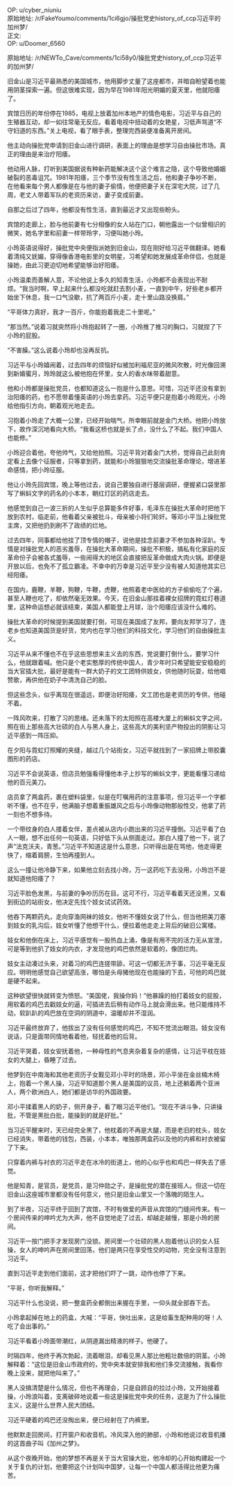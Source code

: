 
OP: u/cyber_niuniu  
原始地址: /r/FakeYoumo/comments/1ci6gjo/操批党史history_of_ccp习近平的加州梦/  
正文:  
OP: u/Doomer_6560  

 原始地址: /r/NEWTo_Cave/comments/1ci58y0/操批党史history_of_ccp习近平的加州梦/  

旧金山是习近平最熟悉的美国城市，他用脚步丈量了这座都市，并暗自盼望着也能用阴茎探索一遍。但这很难实现，因为早在1981年阳光明媚的夏天里，他就阳痿了。

宾馆日历的年份停在1985，电视上放着加州本地产的情色电影，习近平与自己的生殖器互动，却一如往常毫无反应。看着电视中扭动着的女艳星，习低声骂道“不守妇道的东西。”关上电视，看了眼手表，整理完西装便准备离开房间。

他主动向操批党申请到旧金山进行调研，表面上的理由是想学习自由操批市场。真正的理由是来治疗阳痿。

他动用人脉，打听到美国据说有种新药能解决这个这个难言之隐，这个导致他婚姻破裂的恶毒诅咒。1981年阳痿，三个季节没有性生活之后，他和妻子争吵不断，在他看来每个男人都像是在与他的妻子偷情，他便把妻子关在深宅大院，过了几周，老丈人带着军队的老资历来访，妻子变成前妻。

自那之后过了四年，他都没有性生活，直到最近才又出现些盼头。

宾馆的走廊上，脸与他前妻有七分相像的女人站在门口，朝他露出一个似曾相识的微笑，她名字里和前妻一样带玲字，习便叫她小玲。

小玲英语说得好，操批党中央便指派她到旧金山，现在刚好给习近平做翻译。她看着清纯又妩媚，穿得像香港电影里的女明星，习希望和她发展成革命伴侣，也就是操她，由此习更迫切地希望能够治好阳痿。

小玲温柔而善解人意，不论他说上多久的知青生活，小玲都不会表现出不耐烦。“我当时啊，早上起来什么都没吃就赶去割小麦，一直到中午，好些老乡都开始坐下休息，我一口气没歇，抗了两百斤小麦，走十里山路没换肩。”

“平哥体力真好，我才一百斤，你能抱着我走二十里呢。”

“那当然。”说着习就突然将小玲抱起转了一圈，小玲推了推习的胸口，习就捏了下小玲的屁股。

“不害臊。”这么说着小玲却也没再反抗。

习近平与小玲嬉闹着，过去四年的烦恼好似被加利福尼亚的微风吹散，时光像回溯到新婚蜜月，玲玲就这么被他抱在怀里，女人的香水味带着甜意。

他和小玲都是操批党员，也都知道这么一抱是什么意思。可惜，习近平还没有拿到治阳痿的药，也不愿带着懂英语的小玲去拿药。习近平便只是抱着小玲观光，小玲给他指引方向，朝着观光地走去。

习抱着小玲走了大概一公里，已经开始喘气，所幸眼前就是金门大桥。他把小玲放下，故作深沉地看向大桥。“我看这桥也就是长了点，没什么了不起。我们中国人也能修。”

小玲迎合着他，夸他帅气，又给他拍照。习近平背对着金门大桥，觉得自己此刻肯定看上去像个征服者，只等拿到药，就能和小玲狠狠地交流操批革命理论，增进革命感情，把小玲征服。

他让小玲先回宾馆，晚上等他过去，说自己要独自进行基层调研，便握紧口袋里那写了蝌蚪文字的药名的小本本，朝红灯区的药店走去。

他感觉到自己一波三折的人生似乎总算能多件好事，毛泽东在操批大革命时把他下放到农村，临走前，他看着父亲被批斗，母亲被小将们轮奸。等邓小平当上操批党主席，又把他扔到刷不了政绩的烂地。

过去四年，同事都给他挂了顶专情的帽子，说他是挂念前妻才不参加各种淫趴。专情是对操批党人的恶劣羞辱，在操批大革命期间，操批不积极，搞私有化家庭的反革命份子会被各式羞辱，一些闹得大的地区会直接把反革命做成大肉火锅。即便是开放以后，也免不了孤立霸凌。不幸中的万幸是习近平至少没有被人知道他其实已经阳痿。

在国内，鹿鞭，羊鞭，狗鞭，牛鞭，虎鞭，他照着老中医给的方子偷偷吃了个遍，甚至人鞭也吃了，却依然毫无效果。今天，在旧金山那挂着裸女招牌的霓虹灯巷道里，这种命运想必就该结束，美国人都能登上月球，治个阳痿应该没什么难的。

操批大革命的时候提到美国就要打倒，可现在美国成了友邦，要向友邦学习了，连老乡也知道美国货是好货，党内也在学习他们的科技文化，学习他们的自由操批主义。

习近平从来不懂也不在乎这些思想来主义去的东西，党说要打倒什么，要学习什么，他就跟着喊。他只是个老实憨厚的传统中国人，青少年时只希望能安安稳稳的当大官插大批，最好是能有一群大奶子的文工团特供妓女，供他随时玩耍，给他唱赞歌，再供他在奶子中清洗自己的脸。

但这些念头，似乎离现在很遥远，即便治好阳痿，文工团也是老资历的专供，他碰不着。

一阵风吹来，打散了习的思绪。还未落下的太阳照在高楼大厦上的蝌蚪文字之间，照在街上那些高大壮硕的白人与黑人身上，这些高大的美利坚产物投出的阴影让习近平感到一阵压抑。

在夕阳与霓虹灯照耀的夹缝，越过几个站街女，习近平就找到了一家招牌上带胶囊图形的药店。

习近平不会说英语，但店员勉强看得懂他本子上抄写的蝌蚪文字，更能看懂习递给他的百元美刀。

店员拿了两盒药，裹在塑料袋里，似是在叮嘱用药的注意事项，但习近平一个字都听不懂，也不在乎，他满脑子想着重振雄风之后与小玲像动物那般性交，他拿了药一刻也不想多待。

一个带纹身的白人搂着女伴，差点被从店内小跑出来的习近平撞倒。习近平看了白人一眼，想不出任何一句英语，只好低下头从侧面走过。那白人撞了他一下，说了声“法克沃夫，青葱。”习近平不知道这是什么意思，只听得出是在骂他，他走得更快了，缩着肩膀，生怕再撞到人。

这么一撞让他冷静下来，如果他立刻去找小玲，万一这药吃下去没用，小玲岂不是就知道他阳痿了？

习近平脸色发黑，与前妻的争吵历历在目。这可不行，习近平看着天还没黑，又看到街边的站街女，他决定先找个妓女试试药效。

他吞下两颗药丸，走向穿渔网袜的妓女，他听不懂妓女说了什么，但当他把美刀塞到妓女的乳沟后，妓女听懂了他想干什么，便拉着他走走上背后的破旧公寓楼。

妓女和他倒在床上，习近平感觉有一股热血上涌，像是有用不完的活力无从宣泄，可是等到他扒了妓女的内衣，才发现他的鸡巴依然是软着的，像团烂肉。

妓女主动凑过头来，对着习的鸡巴连搓带舔，可这一切都无济于事，习近平毫无反应。明明他感觉自己欲望高涨，哪怕是头母猪他现在也能操的下去，可他的鸡巴就是硬不起来。

这种欲望很快就转变为愤怒。“美国佬，我操你妈！”他暴躁的拍打着妓女的屁股，用软着的鸡巴去戳妓女的逼，可插进去后稍有动作马上就会滑出来。他只能维持不动，软趴趴的鸡巴放在空洞的阴道中，温暖却并不湿润。

习近平最终放弃了，他拔出了没有任何感觉的鸡巴，不知不觉流出眼泪。妓女没有说话，只是面带同情地看着他，轻抚着他的后背。

习近平哭着，妓女安抚着他，一种母性的气息夹杂着复杂的感情，让习近平枕在妓女的大腿上，昏睡了过去。

他梦到在中南海和其他老资历子女觐见邓小平时的场景，邓小平坐在金丝楠木椅上，抱着一个黑人操，习近平知道那个黑人是美国的议员，地上还躺着两个亚洲人，两个欧洲白人，她们都是访华的外国政要。

邓小平揉着黑人的奶子，侧开身子，看了眼习近平他们。“现在不讲斗争，只讲操批，不管是黑批白批，能操到的就是好批。”

当习近平醒来时，天已经完全黑了，他枕着的不再是大腿，而是老旧的枕头，妓女已经消失，带着他的钱包，西装，小本本，唯独那两盒药以及他的内裤和衬衣被留了下来。

只穿着内裤与衬衣的习近平走在冰冷的街道上，他的心似乎也和鸡巴一样失去了感觉。

他是知青，是官员，是党员，是习仲勋之子，是操批党的潜在接班人。但这一切在旧金山这座城市里都没有任何意义，他只是旧金山里又一个落魄的陌生人。

到了半夜，习近平终于回到了宾馆，不时有做爱的声音从宾馆的门缝间传来。有一个房间传来的呻吟尤为大声，他不自觉地走了过去，却越走越慢，那是小玲的房间。

习近平一按门把手才发现房门没锁。房间里一个壮硕的黑人抱着他认识的女人狂操，女人的呻吟声在房间里回荡，他们是两只在享受性交的动物，完全没有注意到习近平。

直到习近平走到他们面前，这才把他们吓了一跳，动作也停了下来。

“平哥，你听我解释。”

习近平什么也没说，把一整盒药全都倒出来握在手里，一仰头就全部吞下去。

小玲拿起掉在地上的药盒，大喊：“平哥，快吐出来，这是给畜生配种用的呀！人吃了会出事的。”

习近平看着小玲面带潮红，从阴道漏出精液的样子。他硬了。

时隔四年，他终于再次勃起，流着眼泪，却看见黑人那比他粗壮数倍的阴茎。小玲解释着：“这位是旧金山市政府的，党中央本就安排我和他们多交流接触，我看你晚上没来，就把他叫来了。”

黑人没搞清楚是什么情况，但也不再理会，只是自顾自的拉过小玲，又开始接着操，小玲浪叫着，支离破碎地说着一些这是操批党中央的任务，这是为了什么操批主义，这是什么世界人民大团结。

习近平硬着的鸡巴还没掏出来，便已经射在了内裤里。

他默默走回房间，打开窗户和收音机，冷风深入他的肺部，小玲和他说过收音机播的这首曲子叫《加州之梦》。

从这个夜晚开始，他的梦想不再是关于当大官操大批，他冷却的心开始构建起一个关于复仇的计划，他要把这个计划叫中国梦，让每一个中国人都活得比他更为痛苦。
